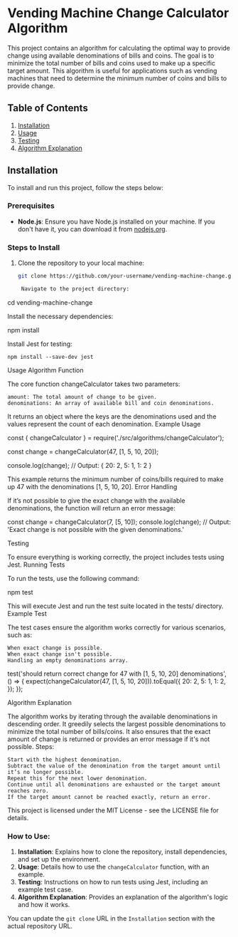 # Vending Machine Change Calculator Algorithm

This project contains an algorithm for calculating the optimal way to provide change using available denominations of bills and coins. The goal is to minimize the total number of bills and coins used to make up a specific target amount. This algorithm is useful for applications such as vending machines that need to determine the minimum number of coins and bills to provide change.

## Table of Contents
1. [Installation](#installation)
2. [Usage](#usage)
3. [Testing](#testing)
4. [Algorithm Explanation](#algorithm-explanation)

## Installation

To install and run this project, follow the steps below:

### Prerequisites
- **Node.js**: Ensure you have Node.js installed on your machine. If you don't have it, you can download it from [nodejs.org](https://nodejs.org/).

### Steps to Install

1. Clone the repository to your local machine:
   ```bash
   git clone https://github.com/your-username/vending-machine-change.git

    Navigate to the project directory:

cd vending-machine-change

Install the necessary dependencies:

npm install

Install Jest for testing:

    npm install --save-dev jest

Usage
Algorithm Function

The core function changeCalculator takes two parameters:

    amount: The total amount of change to be given.
    denominations: An array of available bill and coin denominations.

It returns an object where the keys are the denominations used and the values represent the count of each denomination.
Example Usage

const { changeCalculator } = require('./src/algorithms/changeCalculator');

const change = changeCalculator(47, [1, 5, 10, 20]);

console.log(change); 
// Output: { 20: 2, 5: 1, 1: 2 }

This example returns the minimum number of coins/bills required to make up 47 with the denominations [1, 5, 10, 20].
Error Handling

If it’s not possible to give the exact change with the available denominations, the function will return an error message:

const change = changeCalculator(7, [5, 10]);
console.log(change);
// Output: 'Exact change is not possible with the given denominations.'

Testing

To ensure everything is working correctly, the project includes tests using Jest.
Running Tests

To run the tests, use the following command:

npm test

This will execute Jest and run the test suite located in the tests/ directory.
Example Test

The test cases ensure the algorithm works correctly for various scenarios, such as:

    When exact change is possible.
    When exact change isn't possible.
    Handling an empty denominations array.

test('should return correct change for 47 with [1, 5, 10, 20] denominations', () => {
  expect(changeCalculator(47, [1, 5, 10, 20])).toEqual({
    20: 2,
    5: 1,
    1: 2,
  });
});

Algorithm Explanation

The algorithm works by iterating through the available denominations in descending order. It greedily selects the largest possible denominations to minimize the total number of bills/coins. It also ensures that the exact amount of change is returned or provides an error message if it's not possible.
Steps:

    Start with the highest denomination.
    Subtract the value of the denomination from the target amount until it’s no longer possible.
    Repeat this for the next lower denomination.
    Continue until all denominations are exhausted or the target amount reaches zero.
    If the target amount cannot be reached exactly, return an error.

This project is licensed under the MIT License - see the LICENSE file for details.


### How to Use:
1. **Installation**: Explains how to clone the repository, install dependencies, and set up the environment.
2. **Usage**: Details how to use the `changeCalculator` function, with an example.
3. **Testing**: Instructions on how to run tests using Jest, including an example test case.
4. **Algorithm Explanation**: Provides an explanation of the algorithm's logic and how it works.

You can update the `git clone` URL in the `Installation` section with the actual repository URL.

